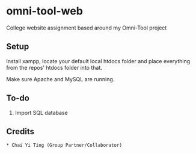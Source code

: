 # omni-tool-web
College website assignment based around my Omni-Tool project

## Setup

Install xampp, locate your default local htdocs folder and place everything from the repos' htdocs folder into that.

Make sure Apache and MySQL are running.

## To-do

1. Import SQL database

## Credits

	* Chai Yi Ting (Group Partner/Collaborator)

